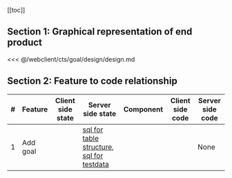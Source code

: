 [[toc]]

## Section 1: Graphical representation of end product

<<< @/webclient/cts/goal/design/design.md

## Section 2: Feature to code relationship

| #   | Feature  | Client side state | Server side state                                                                                                                                                                                                                                                                        | Component | Client side code | Server side code |
| --- | -------- | ----------------- | ---------------------------------------------------------------------------------------------------------------------------------------------------------------------------------------------------------------------------------------------------------------------------------------- | --------- | ---------------- | ---------------- |
| 1   | Add goal |                   | [sql for table structure](https://github.com/savantcare/emr/blob/master/webclient/cts/goal/db/structure/sc_g/g/structure-gen-on-2020-07-01.sql), [sql for testdata](https://github.com/savantcare/emr/blob/master/webclient/cts/goal/db/structure/sc_g/g/testdata-gen-on-2020-07-01.sql) |           |                  | None             |
